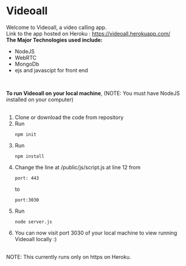 # Videoall
Welcome to Videoall, a video calling app. </br>
Link to the app hosted on Heroku : https://videoall.herokuapp.com/  </br>
<strong>The Major Technologies used include:</strong> </br>
<ul>
<li>NodeJS</li>
<li>WebRTC</li>
<li>MongoDb</li>
<li>ejs and javascipt for front end</li>
</ul>
</br>

<strong>To run Videoall on your local machine</strong>,  (NOTE: You must have NodeJS installed on your computer)
<ol>  </br>
<li>Clone or download the code from repository</li>

<li>Run 
  
```
npm init
```
  
</li>
<li>Run
  
```
npm install
```
  
 </li>
<li>Change the line at /public/js/script.js at line 12 from
  
```
port: 443
```
  
to 
  
```
port:3030
```
  
</li>
<li>
Run 
  
```
node server.js
```
  
</li>
<li>
You can now visit port 3030 of your local machine to view running Videoall locally :)
</li>
</ol>
</br>
NOTE: This currently runs only on https on Heroku.
